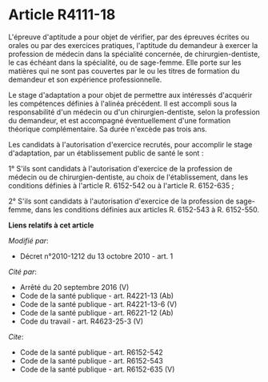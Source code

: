 # Article R4111-18

L'épreuve d'aptitude a pour objet de vérifier, par des épreuves écrites ou orales ou par des exercices pratiques, l'aptitude
du demandeur à exercer la profession de médecin dans la spécialité concernée, de chirurgien-dentiste, le cas échéant dans la
spécialité, ou de sage-femme. Elle porte sur les matières qui ne sont pas couvertes par le ou les titres de formation du
demandeur et son expérience professionnelle. 

Le stage d'adaptation a pour objet de permettre aux intéressés d'acquérir les compétences définies à l'alinéa précédent. Il
est accompli sous la responsabilité d'un médecin ou d'un chirurgien-dentiste, selon la profession du demandeur, et est
accompagné éventuellement d'une formation théorique complémentaire. Sa durée n'excède pas trois ans. 

Les candidats à l'autorisation d'exercice recrutés, pour accomplir le stage d'adaptation, par un établissement public de
santé le sont : 

1° S'ils sont candidats à l'autorisation d'exercice de la profession de médecin ou de chirurgien-dentiste, au choix de
l'établissement, dans les conditions définies à l'article R. 6152-542 ou à l'article R. 6152-635 ; 

2° S'ils sont candidats à l'autorisation d'exercice de la profession de sage-femme, dans les conditions définies aux articles
R. 6152-543 à R. 6152-550.

**Liens relatifs à cet article**

_Modifié par_:

  - Décret n°2010-1212 du 13 octobre 2010 - art. 1

_Cité par_:

  - Arrêté du 20 septembre 2016 (V)
  - Code de la santé publique - art. R4221-13 (Ab)
  - Code de la santé publique - art. R4221-13-6 (V)
  - Code de la santé publique - art. R6221-12 (Ab)
  - Code du travail - art. R4623-25-3 (V)

_Cite_:

  - Code de la santé publique - art. R6152-542
  - Code de la santé publique - art. R6152-543
  - Code de la santé publique - art. R6152-635 (V)
